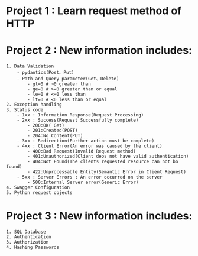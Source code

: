 # Project 1 : Learn request method of HTTP

# Project 2 : New information includes:

    1. Data Validation
        - pydantics(Post、Put)
        - Path and Query parameter(Get、Delete)
            - gt=0 # >0 greater than
            - ge=0 # >=0 greater than or equal
            - le=0 # <=0 less than
            - lt=0 # <0 less than or equal
    2. Exception handling
    3. Status code
        - 1xx : Information Response(Request Processing)
        - 2xx : Success(Request Successfully complete)
            - 200:OK( Get)
            - 201:Created(POST)
            - 204:No Content(PUT)
        - 3xx : Redirection(Further action must be complete)
        - 4xx : Client Error(An error was caused by the client)
            - 400:Bad Request(Invalid Request method)
            - 401:Unauthorized(Client deos not have valid authentication)
            - 404:Not Found(The clients requested resource can not bo found)
            - 422:Unprocessable Entity(Semantic Error in Client Request)
        - 5xx : Server Errors : An error occurred on the server
            - 500:Internal Server error(Generic Error)
    4. Swagger Configuration
    5. Python request objects

# Project 3 : New information includes:

    1. SQL Database
    2. Authentication
    3. Authorization
    4. Hashing Passwords
